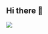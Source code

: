 ## Hi there 👋
![](https://raw.githubusercontent.com/AnimeElena/.github/main/profile/Elena.jpg=162x238)
